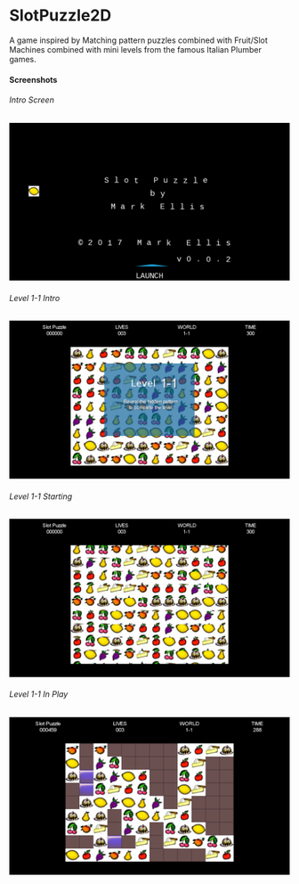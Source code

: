 # SlotPuzzle2D

A game inspired by Matching pattern puzzles combined with Fruit/Slot 
Machines combined with mini levels from the famous Italian Plumber 
games. 

#### Screenshots
###### Intro Screen       
![introscreen](https://github.com/memellis/SlotPuzzle2D/blob/master/Images/introscreen.png)   
######  Level 1-1 Intro
![level1-1intro](https://github.com/memellis/SlotPuzzle2D/blob/master/Images/level1-1intro.png)  
###### Level 1-1 Starting
![level1-1starting](https://github.com/memellis/SlotPuzzle2D/blob/master/Images/level1-1starting.png)    
###### Level 1-1 In Play       
![level1-1inplay](https://github.com/memellis/SlotPuzzle2D/blob/master/Images/level1-1inplay.png)   




